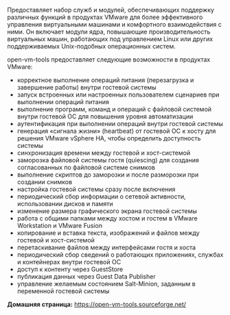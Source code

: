 Предоставляет набор служб и модулей, обеспечивающих поддержку различных функций в продуктах VMware
для более эффективного управления виртуальными машинами и комфортного взаимодействия с ними.
Он включает модули ядра, повышающие производительность виртуальных машин,
работающих под управлением Linux или других поддерживаемых Unix-подобных операционных систем.

open-vm-tools предоставляет следующие возможности в продуктах VMware:

* корректное выполнение операций питания (перезагрузка и завершение работы) внутри гостевой системы
* запуск встроенных или настроенных пользователем сценариев при выполнении операций питания
* выполнение программ, команд и операций с файловой системой внутри гостевой ОС для повышения уровня автоматизации
* аутентификация при выполнении операций внутри гостевой системы
* генерация «сигнала жизни» (heartbeat) от гостевой ОС к хосту для решения VMware vSphere HA, чтобы определить доступность системы
* синхронизация времени между гостевой и хост-системой
* заморозка файловой системы гостя (quiescing) для создания согласованных по файловой системе снимков
* выполнение скриптов до заморозки и после разморозки при создании снимков
* настройка гостевой системы сразу после включения
* периодический сбор информации о сетевой активности, использовании дисков и памяти
* изменение размера графического экрана гостевой системы
* работа с общими папками между хостом и гостем в VMware Workstation и VMware Fusion
* копирование и вставка текста, изображений и файлов между гостевой и хост-системой
* перетаскивание файлов между интерфейсами гостя и хоста
* периодический сбор сведений о работающих приложениях, службах и контейнерах внутри гостевой ОС
* доступ к контенту через GuestStore
* публикация данных через Guest Data Publisher
* управление желаемым состоянием Salt-Minion, заданным в переменной гостевой системы

**Домашняя страница:** <https://open-vm-tools.sourceforge.net/>
